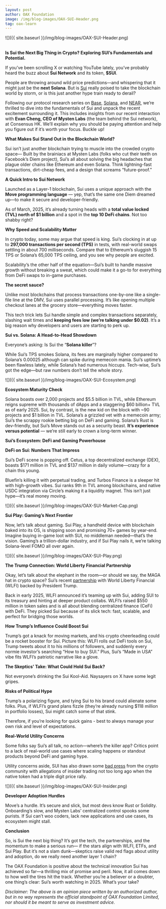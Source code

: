 ```yaml
---
layout: post
author: OAX Foundation
image: /img/blog-images/OAX-SUI-Header.png
tag: oax-learn
---
```


![]({{ site.baseurl }}/img/blog-images/OAX-SUI-Header.png)

<br><b>Is Sui the Next Big Thing in Crypto? Exploring SUI’s Fundamentals and Potential.</b>

If you’ve been scrolling X or watching YouTube lately, you’ve probably heard the buzz about <b>Sui Network</b> and its token, <b>$SUI</b>. 

People are throwing around wild price predictions—and whispering that it might just be the <b>next Solana</b>. But is <a href="https://blog.sui.io/">Sui</a> really poised to take the blockchain world by storm, or is this just another hype train ready to derail? 

Following our protocol research series on <a href="https://www.oax.org/2024/04/22/Key-Highlights-of-the-Base-Ecosystem.html">Base</a>, <a href="https://www.oax.org/2024/10/21/Highlights-and-Milestones-of-the-Growing-Solana-Ecosystem.html">Solana</a>, and <a href="https://www.oax.org/2024/12/10/Near-Protocol-Q3-Ecosystem-Deep-Dive.html">NEAR</a>, we’re thrilled to dive into the fundamentals of Sui and unpack the recent excitement surrounding it. This includes insights from our recent interaction with <b>Evan Cheng, CEO of Mysten Labs</b> (the team behind the Sui network), at Consensus HK. We’ll explain why you should be paying attention and help you figure out if it’s worth your focus. Buckle up!

<b>What Makes Sui Stand Out in the Blockchain World?</b>

Sui isn’t just another blockchain trying to muscle into the crowded crypto space— Built by the brainiacs at Mysten Labs (folks who cut their teeth on Facebook’s Diem project), Sui’s all about solving the big headaches that plague older chains like Ethereum and even Solana. Think lightning-fast transactions, dirt-cheap fees, and a design that screams “future-proof.” 

<b>A Quick Intro to Sui Network</b>

Launched as a Layer-1 blockchain, Sui uses a unique approach with the <b>Move programming language</b> — yep, that’s the same one Diem dreamed up—to make it secure and developer-friendly. 

As of March, 2025, it’s already turning heads with a <b>total value locked (TVL) north of $1 billion</b> and a spot in the <b>top 10 DeFi chains</b>. Not too shabby right?

<b>Why Speed and Scalability Matter</b>

In crypto today, some may argue that speed is king. Sui’s clocking in at up to <b>297,000 transactions per second (TPS)</b> in tests, with real-world swaps settling in about 700 milliseconds. Compare that to Ethereum’s sluggish 15 TPS or Solana’s 65,000 TPS ceiling, and you see why people are excited. 

Scalability’s the other half of the equation—Sui’s built to handle massive growth without breaking a sweat, which could make it a go-to for everything from DeFi swaps to in-game purchases.

<b>The secret sauce?</b>

Unlike most blockchains that process transactions one-by-one like a single-file line at the DMV, Sui uses parallel processing. It’s like opening multiple checkout lanes at the grocery store—everything moves faster. 

This tech trick lets Sui handle simple and complex transactions separately, slashing wait times and <b>keeping fees low (we’re talking under $0.02)</b>. It’s a big reason why developers and users are starting to perk up.

<b>Sui vs. Solana: A Head-to-Head Showdown</b>

Everyone’s asking: Is Sui the “<b>Solana killer</b>”? 

While Sui’s TPS smokes Solana, its fees are marginally higher compared to Solana’s 0.00025 although can spike during memecoin mania. Sui’s uptime’s been flawless lately, while Solana’s had numerous hiccups. Tech-wise, Sui’s got the edge—but raw numbers don’t tell the whole story.

![]({{ site.baseurl }}/img/blog-images/OAX-SUI-Ecosystem.png)

<b>Ecosystem Maturity Check</b>

Solana boasts over 2,000 projects and $5.5 billion in TVL, while Ethereum reigns supreme with thousands of dApps and a staggering $60 billion+ TVL as of early 2025. Sui, by contrast, is the new kid on the block with ~90 projects and $1 billion in TVL. Solana’s a grizzled vet with a memecoin army; Sui’s the scrappy rookie betting big on DeFi and gaming. Solana’s Rust is dev-friendly, but Sui’s Move stands out as a security beast. <b>It’s experience versus potential</b> — we’re still early to crown a long-term winner.

<b>Sui’s Ecosystem: DeFi and Gaming Powerhouse</b>

<b>DeFi on Sui: Numbers That Impress</b>

Sui’s DeFi scene is popping off. Cetus, a top decentralized exchange (DEX), boasts $171 million in TVL and $137 million in daily volume—crazy for a chain this young. 

Bluefin’s killing it with perpetual trading, and Turbos Finance is a sleeper hit with high-growth vibes. Sui ranks 9th in TVL among blockchains, and native USDC integration via Circle’s making it a liquidity magnet. This isn’t just hype—it’s real money moving.

![]({{ site.baseurl }}/img/blog-images/OAX-SUI-Market-Cap.png)

<b>Sui Play: Gaming’s Next Frontier</b>

Now, let’s talk about gaming. Sui Play, a handheld device with blockchain baked into its OS, is shipping soon and promising 70+ games by year-end. Imagine buying in-game loot with SUI, no middleman needed—that’s the vision. Gaming’s a trillion-dollar industry, and if Sui Play nails it, we’re talking Solana-level FOMO all over again.

![]({{ site.baseurl }}/img/blog-images/OAX-SUI-Play.png)

<b>The Trump Connection: World Liberty Financial Partnership</b>

Okay, let’s talk about the elephant in the room—or should we say, the MAGA hat in crypto space? Sui’s recent <a href="https://x.com/suinetwork/status/1897648557660004827?s=48">partnership</a> with World Liberty Financial (WLFI) backed by President Trump. 

Back in early 2025, WLFI announced it’s teaming up with Sui, adding SUI to its treasury and hinting at deeper product collabs. WLFI’s raised $550 million in token sales and is all about blending centralized finance (CeFi) with DeFi. They picked Sui because of its slick tech: fast, scalable, and perfect for bridging those worlds. 

<b>How Trump’s Influence Could Boost Sui</b>

Trump’s got a knack for moving markets, and his crypto cheerleading could be a rocket booster for Sui. Picture this: WLFI rolls out DeFi tools on Sui, Trump tweets about it to his millions of followers, and suddenly every normie investor’s searching “How to buy SUI.” Plus, Sui’s “Made in USA” vibe fits WLFI’s patriotic narrative like a glove.

<b>The Skeptics’ Take: What Could Hold Sui Back?</b>

Not everyone’s drinking the Sui Kool-Aid. Naysayers on X have some legit gripes.

<b>Risks of Political Hype</b>

Trump’s a polarizing figure, and tying Sui to his brand could alienate some folks. Plus, if WLFI’s grand plans fizzle (they’re already nursing $118 million in portfolio losses), Sui might catch some of that stink. 

Therefore, if you’re looking for quick gains - best to always manage your own risk and level of expectations. 

<b>Real-World Utility Concerns</b>

Some folks say Sui’s all talk, no action—where’s the killer app? Critics point to a lack of real-world use cases where scaling happens or standout products beyond DeFi and gaming hype. 

Utility concerns aside, SUI has also drawn some <a href="https://cointelegraph.com/news/sui-price-rally-400-m-insider-selling-allegations">bad press</a> from the crypto community with allegations of insider trading not too long ago when the native token had a triple digit price rally. 

![]({{ site.baseurl }}/img/blog-images/OAX-SUI-Insider.png)

<b>Developer Adoption Hurdles</b>

Move’s a hurdle. It’s secure and slick, but most devs know Rust or Solidity. Onboarding’s slow, and Mysten Labs’ centralized control spooks some purists. If Sui can’t woo coders, lack new applications and use cases, its ecosystem might stall. 

<b>Conclusion</b>

So, is Sui the next big thing? It’s got the tech, the partnerships, and the momentum to make a serious run— if the stars align with WLFI, ETFs, and Sui Play. But it’s not a slam dunk—skeptics raise valid red flags about utility and adoption, do we really need another layer 1 chain? 

The OAX Foundation is positive about the technical innovation Sui has achieved so far—a thrilling mix of promise and peril. Now, it all comes down to how well the tires hit the track. Whether you’re a believer or a doubter, one thing’s clear: Sui’s worth watching in 2025. What’s your take?


<i>Disclaimer: The above is an opinion piece written by an authorized author, but in no way represents the official standpoint of OAX Foundation Limited, nor should it be meant to serve as investment advice.</i>


